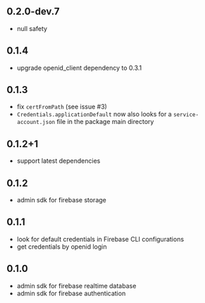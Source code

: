 
## 0.2.0-dev.7

- null safety

## 0.1.4

- upgrade openid_client dependency to 0.3.1

## 0.1.3

- fix `certFromPath` (see issue #3)
- `Credentials.applicationDefault` now also looks for a `service-account.json` file in the package main directory

## 0.1.2+1

- support latest dependencies

## 0.1.2

- admin sdk for firebase storage

## 0.1.1

- look for default credentials in Firebase CLI configurations
- get credentials by openid login


## 0.1.0

- admin sdk for firebase realtime database 
- admin sdk for firebase authentication
